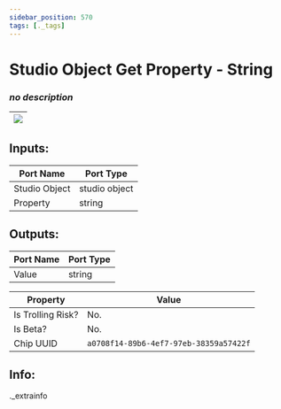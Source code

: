 ```yaml
---
sidebar_position: 570
tags: [._tags]
---
```


# Studio Object Get Property - String


### *no description*

| ![](https://images-ext-2.discordapp.net/external/MPmIaQzlEPmgGWlgi-WxBBXt0Bjv_zWPkg1y1f_sy3s/https/www.recroomcircuits.com/image/circuit/absolute-value?width=206&height=108) |
|-----|

## Inputs:
| Port Name | Port Type |
|-----------|-----------|
| Studio Object | studio object |
| Property | string |

## Outputs:
| Port Name | Port Type |
|-----------|-----------|
| Value | string | 

| Property  | Value |
|-------------------|-----------|
| Is Trolling Risk? | No. |
| Is Beta? | No. |
| Chip UUID | `a0708f14-89b6-4ef7-97eb-38359a57422f` |

## Info:
._extrainfo